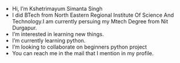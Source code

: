 - Hi, I’m Kshetrimayum Simanta Singh
- I did BTech from North Eastern Regional Institute Of Science And Technology.I am currently persuing my Mtech Degree from Nit Durgapur.
- I’m interested in learning new things.
- I’m currently learning python.
- I’m looking to collaborate on beginners python project
- You can reach me in the mail that I mention in my profile.
